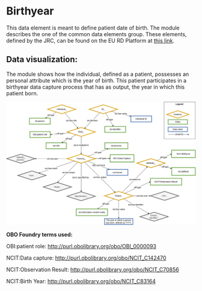 # Birthyear

This data element is meant to define patient date of birth. The module describes the one of the common data elements group. These elements, defined by the JRC, can be found on the EU RD Platform at [this link](https://eu-rd-platform.jrc.ec.europa.eu/sites/default/files/CDS/EU_RD_Platform_CDS_Final.pdf).

## Data visualization:

The module shows how the individual, defined as a patient, possesses an personal attribute which is the year of birth. This patient participates in a birthyear data capture process that has as output, the year in which this patient born.

<p align="center">
    <a href="https://raw.githubusercontent.com/CARE-SM/CARE-Semantic-Model/main/images/CARE-SM-Birthyear.png" target="_blank">
        <img src="https://raw.githubusercontent.com/CARE-SM/CARE-Semantic-Model/main/images/CARE-SM-Birthyear.png">
    </a>
</p>

**OBO Foundry terms used:**

OBI:patient role: http://purl.obolibrary.org/obo/OBI_0000093

NCIT:Data capture: http://purl.obolibrary.org/obo/NCIT_C142470	

NCIT:Observation Result: http://purl.obolibrary.org/obo/NCIT_C70856

NCIT:Birth Year: http://purl.obolibrary.org/obo/NCIT_C83164